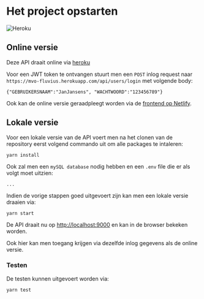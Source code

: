 # Het project opstarten
![Heroku](http://heroku-badge.herokuapp.com/?app=mvo-fluvius&root=api)

## Online versie
Deze API draait online via [heroku](https://mvo-fluvius.herokuapp.com/api/)

Voor een JWT token te ontvangen stuurt men een `POST` inlog request naar `https://mvo-fluvius.herokuapp.com/api/users/login` met volgende body:
```
{"GEBRUIKERSNAAM":"JanJansens", "WACHTWOORD":"123456789"}
```

Ook kan de online versie geraadpleegt worden via de [frontend op Netlify](https://mvo-fluvius.netlify.app/).
## Lokale versie

Voor een lokale versie van de API voert men na het clonen van de repository eerst volgend commando uit om alle packages te intaleren:
```
yarn install
```

Ook zal men een `mySQL database` nodig hebben en een `.env` file die er als volgt moet uitzien:

```
...
```


Indien de vorige stappen goed uitgevoert zijn kan men een lokale versie draaien via:
```
yarn start
```

De API draait nu op [http://localhost:9000](http://localhost:9000) en kan in de browser bekeken worden.

Ook hier kan men toegang krijgen via dezelfde inlog gegevens als de online versie.

### Testen
De testen kunnen uitgevoert worden via:
```
yarn test
```
